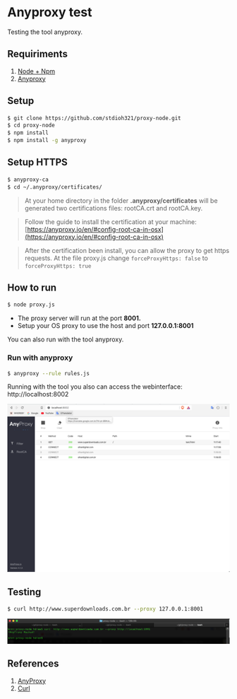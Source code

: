 # Anyproxy test

Testing the tool anyproxy.

## Requiriments

1. [Node + Npm](https://nodejs.org/en/download/)
2. [Anyproxy](https://anyproxy.io/en/#install)

## Setup
```sh
$ git clone https://github.com/stdioh321/proxy-node.git
$ cd proxy-node
$ npm install
$ npm install -g anyproxy
```
## Setup HTTPS
```sh
$ anyproxy-ca
$ cd ~/.anyproxy/certificates/
```
> At your home directory in the folder **.anyproxy/certificates** will be generated two certifications files: rootCA.crt and rootCA.key.

> Follow the guide to install the certification at your machine: [https://anyproxy.io/en/#config-root-ca-in-osx](https://anyproxy.io/en/#config-root-ca-in-osx)

> After the certification been install, you can allow the proxy to get https requests.
> At the file proxy.js change
`forceProxyHttps: false` to `forceProxyHttps: true` 

## How to run
```sh
$ node proxy.js
```

* The proxy server will run at the port **8001.**
* Setup your OS proxy to use the host  and port **127.0.0.1:8001**

You can also run with the tool anyproxy.

### Run with anyproxy
```sh
$ anyproxy --rule rules.js
```
Running with the tool you also can access the webinterface:
http://localhost:8002

![Webinterface](./screenshots/webinterface.png)

## Testing
```sh
$ curl http://www.superdownloads.com.br --proxy 127.0.0.1:8001
```

![Curl](./screenshots/curl.png)

## References
1. [AnyProxy](https://anyproxy.io/)
2. [Curl](https://curl.haxx.se/download.html)